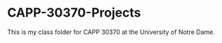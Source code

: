 CAPP-30370-Projects
===================

This is my class folder for CAPP 30370 at the University of Notre Dame.

